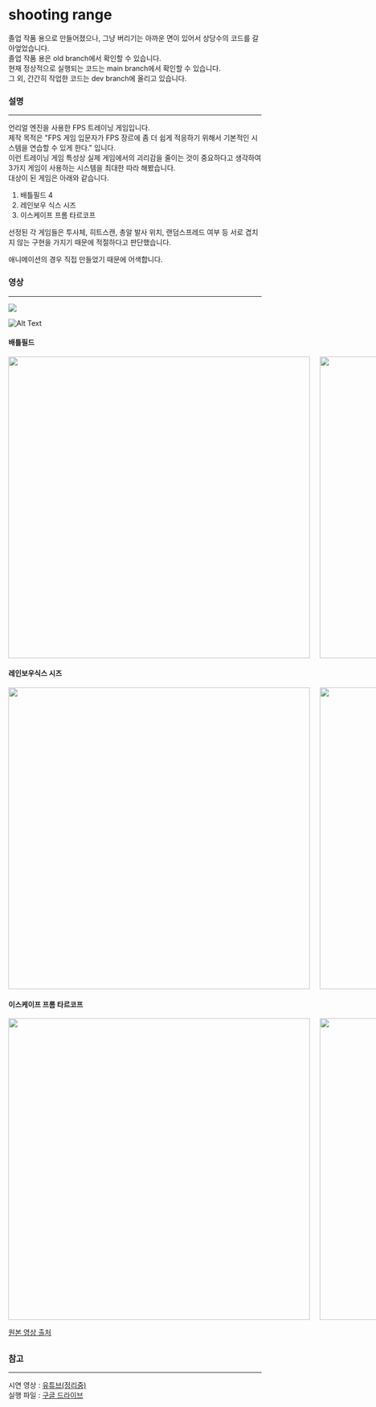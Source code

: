# shooting range
 졸업 작품 용으로 만들어졌으나, 그냥 버리기는 아까운 면이 있어서 상당수의 코드를 갈아엎었습니다.      
졸업 작품 용은 old branch에서 확인할 수 있습니다.      
현재 정상적으로 실행되는 코드는 main branch에서 확인할 수 있습니다.     
그 외, 간간히 작업한 코드는 dev branch에 올리고 있습니다.                  
         
 ### 설명     
 ---
 언리얼 엔진을 사용한 FPS 트레이닝 게임입니다.    
제작 목적은 "FPS 게임 입문자가 FPS 장르에 좀 더 쉽게 적응하기 위해서 기본적인 시스템을 연습할 수 있게 한다." 입니다.       
이런 트레이닝 게임 특성상 실제 게임에서의 괴리감을 줄이는 것이 중요하다고 생각하여      
3가지 게임이 사용하는 시스템을 최대한 따라 해봤습니다.        
대상이 된 게임은 아래와 같습니다.    
  1. 배틀필드 4     
  2. 레인보우 식스 시즈     
  3. 이스케이프 프롬 타르코프     
      
선정된 각 게임들은 투사체, 히트스캔, 총알 발사 위치, 랜덤스프레드 여부 등 서로 겹치지 않는 구현을 가지기 때문에 적절하다고 판단했습니다.      

애니메이션의 경우 직접 만들었기 때문에 어색합니다.     
  
      
### 영상
---
<img aline="left" src="https://lh3.googleusercontent.com/fife/AAbDypDmLzi_a1TvWshqUtXOSvw8ZOXlKxRy4yoIr_zJxklyO6Kug1I2Uhir4VKzQnED_om3B7z_d0WLUoEM3Haw3q7GDPH9CtnUVOA3IT1RVS2ubPUS0N9GjAPStSY5cTfaww3R8aworwNimRm-wzvHtnA6D3IwH8Lwz-SnrpYbj2CyJ2QWC-JVotbTLhS-lHA9FmBBM63pUbpWRvNYFwLeK4ymxwcfPET5LIpT962F4Aq0YONs7Ybetakw8lMPHwALZQDFkoGjBoPcwzVSIS29At-oPDFp0ro0WOhw-EecPCWOyF6q6tNXqMSzkXnBB3dUCa3p-vwYylyu61gFOhfqOAYQ6k_H7xdTzYiCLrM0LywVEmO1TGQLQibbVifCuQjtJSpB6Sjk1fvD5fbWpTTMt2ApmM_rqud48LYJFWNnln_-jkIHELJ8NznSrPg7erg5_-FbRbAPvnjcyUR5DPis02lvB-sb4utzLY0_14Nm2b1gaF9yYeGPrIfOew7rcIDHieGFu1I_aEN4bGhWjSDA3FPrcDjHT-ugq5r73ZmQA9OILy8xA5qPlMkcM4wfGUpZfGjuJzQDuXq2h_W6i8Qdx9naz16zYm1FrctgscfVqwN8hJHaiArBKAtnm0AAJewn41VlKQhi49B89VqG0kAXcE1KrNnGxgQue5IB0smdMUkHQya1iOWgbcr4hDFs9l3PD4hgj2I-HladjjE7XwHEfpFadJvu0xJqIjGE461zJLnA-qs6AJDNTE_u1AyOFjLluvUZMd9LoIweij72oR02MY5-UoFt4GfXudk5ghNAoCAmDPWIAKdus4aCJ4Ewrf88Z9ODCYhoEGxXASc0_MLMbSe7dGjdIk-8pOEJ4LEHymreVXFtzQ3GxwbRRsLMMSCTVITRLltFD8F3gadt7I0uH5vzPcyzyEv48BZCXeaMUbuv-j4wWAl2SEWgsc0ufKVCRA6eLWx0jZfdJLPzb1wFf5CbVmwxMG1ENoDIkzI6jAhrPtIAM3Pnb5PgDB3vbDDRbxPJrjAPVxApGlwAMQXwhHfPNVf8FtbsJVhbaJL4rZaAl0T0Pafi4ZN4FzdhCHgEedOM6Suu7Bqn3GucpyKW88NgKQjFp7iA05tliVDcZ-2nKlyOqoknVZ1iu4fdoHgso-EKxk2cyX4qw7KXNCbxOw5cdSY0-U0FR03qr17eer3NltlqCDTsxCd4NAkGGjGdkKQgmtzfMqg0GGyutiMvpHlx2n8WZpSBA7VxmAHxLxA_4Apm9-PwbJfc3yT0wibi8Zr1QWrTFLtC92QdH6Ib2DeDUsF1v7VAjAhI6m0e3M8UP-rLVHjItCI2P2G7LE5c4zmggQZiBDOUaQcdOLSpzNj2znrbCEOngCLTV3xGvyZd74ewfZeVljv16SEcH1WqTYjApZmc4Jv0dOkIMYYBnxvMmk-fTurIhrIXZXmDyt2zNU5aP6JKZVhBqUSI7RDIvkjKPNJ57ea7duIjEFZE5FGd-luLC_2NSMHok8_1PtvK1tjXOQ5tJVHtRXk=w518-h738">      

![Alt Text](https://lh3.googleusercontent.com/fife/AAbDypA0V_nsvM0M-Bw3nhsitdaqJJURvGORVgw6_R7G1FFAbjAslGxU4f709HJ3S-gkSkQOD7uCOK1Y70LhhrS6M_z_E37aqbsJiZk6MFrSnFeH8MIzxATo9-fybnol84Sqa6btGbR7i0T1-FSHs7pV0lYM3v5eYpsnmGHgvp4fuBZAdomx9Dnz3Zn9loOYHGJgxlI_o-zYVWfDu7LbKmt_-I10oo3U5fk28KK9RejPqMyZzRrWp5psrETaDwlyohhXT24ukwCPUn1LrdQgOdZKSWwQojt4w3XB3k1hqovILC0vQjBl6kwdbiAsGL4v8JTjh5BbcJ9Xhxa20ZnFGOkAauXkVryDbAUxOI_6iL1Szs1sN75VU8YFcSiV5_A57cXYX-ad_Kit98ADE2NAmTSm_FuU2pVK9udgd6f7X0dGeswnbcvqgEz1JujpGvVD2IKp1-hq5w452-QfiHqOCAEZzJv6b6M7lm0hALuh_YsnCRB28PCEuhMa-aAa4bvqeki1XB8eutrTkj_C1jxvB88QEImTpWIblgy-2tmVQeu8PQ0PS58Z_6s74ft_7yAuNMqdgrHcuEGrB_9l-KJs1WcZ9QuIygJv-EUPIO2GUIsNr6u_tgTY5ioZVWrQtrh6Qlp-nP3Nm855AxQ8HWOXhfIg0v53mhgaRROKWL9A5r3-Hhbup7o6f_AicicXxS17nLqifmByr2Bd4n7DBrqlGsoDTM8AW9lhRtNmoyqvsl52mU4SMkLmJuHMTXAAqGkJ9Z8WgytqrQII5aJlOYdy9Th_XZOu-QJReetdiKYPCCA5wY-9TpzscLOwwDoIJH_kmEVwXa1kBLKBk2Jv_KzRTKvsYGILSbpme3ogmF6oh2W7vUNlrmDwZE_xhXsrjKmknZc6JQFZHIQKg1fGZpt6NNHFR7u_GK5Gw6LKmlpJerAf68AklFWJj5fPrDXDjWUJp_5QPfJFzWKrwzsZVd6jlLZ2vDCgXdVT8Tz8HMxTMOZp0Z8XLFhk9LH9RFnB40SK0ll0fw6GK5l0GVJ0uydSKNhvP0PZbs3goRPslrE8HwSR0XIPdXombEmYroL3iqE2Qey6wOT52VvExDIGQIm5N1eYTLS9vS5XMWtDtfF23WQQaDGlr-X1s8jyb3mI6hSIwmdZtqkvCFCcGsUERXujw8H4z6gU3vnXvD54x1p-j-zurt0omeSW_kkw5AZfO6qnHhdOSYDvaQ7LzfokKRY5s5GK8f5Qvrvu1Rn-oeeBbORXovdzIvEh4O9EuI1sD5IxWYSM948cv-plg22bWXoGtqlBkLNTy4SSKA57NZdctMu8oOErJQTKrqOKGY3vy9wtmD4rRk586oSOt8QRvobOvcIJmFPASAV-vBZZDJZxM7d17KQVLrA5lLfegxNCrH6wakWdHlZcg8_7_eFIpbjlyRQIsgBX4QaKrmDg_RHoDFs466AnAjhxvWE3s4pOzEp_DKZeZbIxIn3pikFyKuAVE8AaLt-hrxUHc7dV7QLThLCmvsJdDIiO5rnZqAEiRrc=w1255-h738 "Logo Title Text 1")     

     
#### 배틀필드
 
    
    
<div style="display:flex"> <!--배틀필드 -->
    <!-- 원본 -->
    <div style="flex:1;padding-right:10px;">
      <img src="https://lh3.googleusercontent.com/fife/AAbDypDmLzi_a1TvWshqUtXOSvw8ZOXlKxRy4yoIr_zJxklyO6Kug1I2Uhir4VKzQnED_om3B7z_d0WLUoEM3Haw3q7GDPH9CtnUVOA3IT1RVS2ubPUS0N9GjAPStSY5cTfaww3R8aworwNimRm-wzvHtnA6D3IwH8Lwz-SnrpYbj2CyJ2QWC-JVotbTLhS-lHA9FmBBM63pUbpWRvNYFwLeK4ymxwcfPET5LIpT962F4Aq0YONs7Ybetakw8lMPHwALZQDFkoGjBoPcwzVSIS29At-oPDFp0ro0WOhw-EecPCWOyF6q6tNXqMSzkXnBB3dUCa3p-vwYylyu61gFOhfqOAYQ6k_H7xdTzYiCLrM0LywVEmO1TGQLQibbVifCuQjtJSpB6Sjk1fvD5fbWpTTMt2ApmM_rqud48LYJFWNnln_-jkIHELJ8NznSrPg7erg5_-FbRbAPvnjcyUR5DPis02lvB-sb4utzLY0_14Nm2b1gaF9yYeGPrIfOew7rcIDHieGFu1I_aEN4bGhWjSDA3FPrcDjHT-ugq5r73ZmQA9OILy8xA5qPlMkcM4wfGUpZfGjuJzQDuXq2h_W6i8Qdx9naz16zYm1FrctgscfVqwN8hJHaiArBKAtnm0AAJewn41VlKQhi49B89VqG0kAXcE1KrNnGxgQue5IB0smdMUkHQya1iOWgbcr4hDFs9l3PD4hgj2I-HladjjE7XwHEfpFadJvu0xJqIjGE461zJLnA-qs6AJDNTE_u1AyOFjLluvUZMd9LoIweij72oR02MY5-UoFt4GfXudk5ghNAoCAmDPWIAKdus4aCJ4Ewrf88Z9ODCYhoEGxXASc0_MLMbSe7dGjdIk-8pOEJ4LEHymreVXFtzQ3GxwbRRsLMMSCTVITRLltFD8F3gadt7I0uH5vzPcyzyEv48BZCXeaMUbuv-j4wWAl2SEWgsc0ufKVCRA6eLWx0jZfdJLPzb1wFf5CbVmwxMG1ENoDIkzI6jAhrPtIAM3Pnb5PgDB3vbDDRbxPJrjAPVxApGlwAMQXwhHfPNVf8FtbsJVhbaJL4rZaAl0T0Pafi4ZN4FzdhCHgEedOM6Suu7Bqn3GucpyKW88NgKQjFp7iA05tliVDcZ-2nKlyOqoknVZ1iu4fdoHgso-EKxk2cyX4qw7KXNCbxOw5cdSY0-U0FR03qr17eer3NltlqCDTsxCd4NAkGGjGdkKQgmtzfMqg0GGyutiMvpHlx2n8WZpSBA7VxmAHxLxA_4Apm9-PwbJfc3yT0wibi8Zr1QWrTFLtC92QdH6Ib2DeDUsF1v7VAjAhI6m0e3M8UP-rLVHjItCI2P2G7LE5c4zmggQZiBDOUaQcdOLSpzNj2znrbCEOngCLTV3xGvyZd74ewfZeVljv16SEcH1WqTYjApZmc4Jv0dOkIMYYBnxvMmk-fTurIhrIXZXmDyt2zNU5aP6JKZVhBqUSI7RDIvkjKPNJ57ea7duIjEFZE5FGd-luLC_2NSMHok8_1PtvK1tjXOQ5tJVHtRXk=w518-h738" width="600"/>
    </div>
    <!-- 구현 -->
    <div style="flex:1;padding-left:10px;">
      <img src="https://lh3.googleusercontent.com/fife/AAbDypDbE9O7-l_i1UiUIhRb2DNXNGThV0wTFENf4f8QsMBhlPxsABXy-m0FEtQ20izoEFAtE3AemiKbPa90xCTMxhor71Tl_UqfSPyVEb0BqDZnI4irkjAlSaigt3Xpfs69BuU40sbudtI2Mh4Ve2EDJ_SKRYsGmghhPMidlyK-9ZwMQzdwGTo5g9-rB4LQThBW7Rw2Pu5xHq4CWAAZO7ld5n50gacKXe3iF-pDwUxMWRILUjvXXVIX12QqjTL_h36f6rmVaT0HnMUCr_aVUbbGRMM93uegNizQd9AHidvas1v6nIb5mgAc-2cJWpMoENNNeNwQEUfGZnfYswGISfo4T8p6Yot41qktHZDH9QAw2Zzv29F4D53KJjk8CoYh4C9Q2Aq197W_pe_0-WLTFwTX9dD7ErWNdVpB-7L_6LSB_ZkhePWuOr0PGvd66R9mzW7ZhrFrS2trDEUG3QDv9UQ2GNCaWvOhaw5thUwIaoE43gjV1ZXU7F9foZeiLyqXyCzxeOTxhyKXn4VKBWZAj5wl8Mk2ik7mboJnaDlczvHNfa0Y2BJ0QZLNnShRuFF9vl5WGz-wNi1t-r4Dbkj3UxEWspih2SaZaqe7V66EnOHBdBZIlCzRnhVuqMyxVID2CdWClyn7wh_5EOIAmXAh5T7ipd53b5uLlZ_sMrzbbIPdRXdL_sCKY0IqYTh9M-rHukyKXKDMBmyqRXOHjLtpMDKvouKXmtXUaGN6P8cpRZTtDN7y5JfeJddWH2ibNZBMBL0ZFlHK8GWpoRgGtclN516FzASBR3WoBOPb1sifZ1ik7YmZuREb2OnJ0GucQ4PFERydLE-rU0_DCZpORxd_CfxLhKZABXaxQvcW-e9z4kq3lgMM5FBRHhu6O7keBnDxLAnxxSTz8Ttq5uTg0TSl6GjdyqZq362XgrTcJZ4UX7zJf138_VV--E8up3APRlNUOO57hwk99BwtPji7tviE9iQTVH6CNVLwQP-ydcgP1DOYoAsE2zK0Zi_e4oBDL9udzKtwYoI8vHTf5UzGgmZ9p1-70xFYXFNERN-6qYqqhXm0kbaQiLCh4OV4oipXvHBM3i454UiAYw1uRwoypAKXsmFZ9FEPOedRExvD1y4X5dBEY0WMC_DGz7Wl-wNaKco0aBD27Z_Ec8zCAi9BSAEvsx61mezfm8C1c4zdfj43keT1f7wcaP1wkVpQXBuLXwQKUxGh6NrXEJ7s5fSrvPdoH1s4gsQfFp8UGehy8i0e67X24OeXEav8x1X4V5GdKLrssuPfK9cpEUSJmzAYKSk01f_2UxDgqKkGd5uP7gmYIrNiy7wNATa3OqoQwEA-ZOiOcOzi78hjQhK9FEyyLaVhIgZH4JNfZwAvlqnbrfQZYmBFxwATGuSQjLEdTpUiy8BEp_8sMP8cVKU4e52KXieUalrp8sGxR1HnvySQx4xY_SiJD1MfFXtVs5vAh_o7w-JdAHZJLHoegA2rIPqu5tl5mArRblDVvlgbF6HBWrEbwOk_BG0DqT34ZD8M1ojfDJE=w1255-h738" width="600"/>
    </div> 
</div>

#### 레인보우식스 시즈
<div style="display:flex"> <!--레인보우 식스 시즈 -->
    <!-- 원본 -->
    <div style="flex:1;padding-right:10px;">
        <img src="https://lh3.googleusercontent.com/fife/AAbDypCwXdJobyx4GGTpCwh9jGYdJa-9y0DDTmSaq2LzekvY2BA03djvgX0x7ryiRW6c94j_Vs7SHvpiPRrWDt6OSgE5LqgqqZVlzKnDwF3wVIQc0sClvYjfms5L9qfAvFo2O2lL3gasuhxWCpphrztLI5OwncHSSWL5FLEqOARQ8jMdnr7UU5fQt-3lIjRlNBrR8KpmeS_sQvgwLA4yvzqm-Qii7oFJeYh_boABVekZrd_obv3kF-cWQVHZflYGHNyza6kT9KD1WOB5vY1sKE8B2R3KG0s7ECN8ItP9RBRCIjxZrwpm4HU-RH_SiG4hA_-s7pzhlnggV324uhP8JAVzuUI3uH8s4Pa1rArgawz0j_pDjKAzFGnnSUDH7nS-gkI21YDWk_YpjvI9Okhbm9DueRy5AkgqaJ7cn5qsikICY-s2StQ97i7KvvavS0oZVeuCp7Txt9Fb3F4hfSHAm6wGqo4K6AzF943NuKG3D5Fvx10kuumCWXbzH0QG7jay8Yd5suvRoVfS4supivB451pZOiQsU0AQ1Q0T9a1jog5XK51Gl_tyQoZ2I4j0hbBBGBuDP9Yf1-hVFtuJ12J6ACuCylZ2jJ3du6eBmNJt1ylF28nnSBuja8yUYAXaBxGGCWP5gdBGWLc_lPvygeV9rKDYBs3HvP5fU6sHVonpnpge5jHpBXN6vzcR5hHg3cbpLapyEoSRn3-j6LdytA_fT_HyyBVv9ZU00jvj_XZpF0BgGIE2g2My-jY11XQs52HNV33vt0WOsQogvXGWzxIFb8EHPZ1rAbu2yHNC0tOhB-h_estfOO9ATLD-qykhBgEgTg5JNVKwB_nO4FGxLXU13bMekSdsVU2rOpC_4lanR9k42JQQ47LMeQqyFtgRrXkZM7wntUws2lv97qNHW5PjJuoL20AX7maF_iyym_6GbifoXbqHr-xwvs3fhzLXr-lwEeXb9MgjBGwrKyl7fIlYcv4T5uD6L-a55gSX7XeGsZGVw-9tzXXI9zT8cBXRUWnVUmEdFHUat3eQ7E0oZxcg366uAZx5_6ZCbBj-4Q5qBcjclkm-MtM3VPtdux_bBwWgqtQ7vYwdVuc6SiJOLkzg8lJ6bzcgPW_3YT-KpKrT2mfoIXKz78ZfSWSxwD7Rmx3WLe1TDICcJyyaFDddR0oBsgl478qQq_J3hf2JrthbId6giHERK0ThjktV6WVsE7ZC0RJ9P-LWfnec-W6yiTtJx3PKFSnynUwaS_Rhs1inHNJeieyMceUUqw_0qe7O6V_OS8oXYuCyT3qUlLuIKK19sYdyzL-uJWMwz1vMl7Te1xUZsrIKiQb_cNOlvebP-90Hm2519ubLWEALKt5UpSoZe4j2KBDDoZZmDq7xpwdsnt5TRjJKBe4gCGF9Of6STR5n52VduT-4FDiWlSv5RO7qGsGJtSsIQcPhaurd3FlhC3vRLwHGAnMbybP_HjIhhKwBXm_u51kcqnORBsao8iMd7eIVh71RyD_KAZu1EL_-DaXyrYGLR0SRNni6GhfHNZ4=w1255-h738" width="600"/>
    </div>
    <!-- 구현 -->
    <div style="flex:1;padding-left:10px;">
        <img src="https://lh3.googleusercontent.com/fife/AAbDypBnT-F_5jS-t3b3USfj5gIEX_fVs6i7T1eV-wHrjLqKQjtD-NuEQbjHG-iEr3hKDFgZdbXsEAos0RY--JhYdl5fsVLs_gh2qPhgVquFzUF85KRYySMS6AKLKtMZz-hn5z2jypN7ACphey0S2yqrQP_5sqjd-waTGzxR7XNzWN5XQXrsivEoMVDe7L0CB-sd-HEK0hYdFUlm8zFjMC3wjpqXqVAqagyA53m41iwYH9hfh4RjKls5jYNMmnMOCJdgc1lFwRhpDSwnTiMXhItXKCLar3uR3gK3jG8C30bpU69GMomdFFtgv9w4rev8xy4h5nmy-8pK89Svj0HxZB5xK54qtxSQB8bRmwN8K1OMFB8QpWK1tS3gitdWPh_p8xTF7UI8w0_XxPn5CHcn8BR-dCf7q9FSgl8pA3iIyv8wW8j9XW-Mjc1lIvdtbRwFYO_TmQDgOWvf24sDXN4e6TjJ1wfM2wVG3UURHp1jyNxj6D-KexdqdwhQGANUmVobFZiC2HaSb4Y-i1ZbL6y4IOFW3r9fia_WrJr2i0KTAOvTaluJqkm2NMcyXB21bexqxcG6amJTEgjlikChsaDYRtNGOUC-RfgaAe2_bHJCyk6lYzdpXtB0gyEx8mo3ybdW1bJWjkvAR7ANt2EJ9X8iwRcUJ8mehJnWgyIBMZwnUDl_0IBne32lIXyxO-yaT_ytCJDJgJ30m3-UYr8xJxt6ld1IjkMpeqQZbaaTdgv7o2mCVqeaNgmt9OvzhK4PniW2P1Po0Mj5rKTF8ApUhWIDHJhwfh7tS6JTUyqXy7oUQ7z0lbytPqXXxgsmWwpYQu-_CNHvEPBDUQ39Miwr8bkYnhyp5LnwLdQiYcnqfho9AbsyU8KslfNvTAvUBeJv2tsjLrFuFV76rf1burpYKSG5l9n1-894O8TLIWRv2a3M97fdjhT1HFxBCjq39ZUEPyNPosNxn137-KxjPqTFtJT0SX6IY-VMGUjr--sSTJyRmB_b4jRHp2UN39-ZslpQxeDHX6QecGJ7OKjQ2KTXVrLgzhn8764cc8ksywAAjUlt63yJp2B-r3czDDMUSGUz91NPFQe7mlmQCBFoqanZnn1GHsQRyNIWOiYElnNH_cOyeor681BiTopVgEteqhwv0QA0UThNbi0CIhTJLJwiPHgL9nTgqJOwbo1IWSKTPRusM30XOwXGKZ0AeC7_JEXGGrCrxgfm9JF9IHj8thvczGGQW3Mcx5h47FwNCirE3dqSwidhpyA13D25Qk0TX2Yj7r0imdzxYzziKvEEeuwdx1jTdTa9QKoFL_EQ1mv4s8KUyCCTyrZvB3sZUmseN8YheEr8xBR-572VQTkxEtO59cNX4tksS0gRqsxCszEffDXEvae3elv6g-iYSaK4oXUiF2pmvW44Ez2HHjbXAZHyDYYxSFEieCR_8ByuNadGDA6FfFxwZIWujG9AkjEW34nEhS5-vFM9yBh-7RaoisjG_WpTBGg2xKrjBLg9p18JzpS8ojCKxi24I4nPZd1m2K7OK7E=w1255-h738" width="600"/>
    </div> 
</div>

#### 이스케이프 프롬 타르코프
<div style="display:flex"> <!-- 타르코프 -->
    <!-- 원본 -->
    <div style="flex:1;padding-right:10px;">
        <img src="https://lh3.googleusercontent.com/fife/AAbDypCYhh8TraJwwVMFTG7kXI8bmuF8Hm6waf6kXz4opzyBD2Xybi5gjbvW2NRKJp2MOYZ-dGdawQZ-JvdN3ZMWaFIhKUlwmEcosUV7hzFgoAe2Lf8OO0I9vwI6sUaeOwaZRU5fB5cPlWS4jW7vZWBaZWdLHK7btepzi4BDJo1FB3Nciaji8gdEcLBJ6KscT3k8MbrrQbNo9pkz18rkFt-7s1GPEVrHgrB7acJqfbqEqefzsMK58A9Dg40jM_Yn3QW1vhlnlFo3tEB_2lf86n9YryylSYBEkKREozhmrkV0P7Hc9qyxCY6mul9BPuunaYl3-NVLrXBvSYfsgpAAub9G5JPaihf2tJQLCyX7k6PSknwBfm43pMualXpn95jLtdLL-fIy04OYZLquttQqpvfGkBjmi_Te645TVixFoTXwVWNyGoOZjDVrOjxdIh5HblJiLYTy7GlyKFFb-VU3FqxB5ORN3jRd_v0Vv7OH2CgiGtX2pt7AxZK8OHmoi-_M-5G7BkRj2w6G7FJBHbR2pDDN04CwguKr_Yh59eB1JHWfoicVOqazT0xVAh3uohQy45zwz2BRK55E5tAKH1JhETWwScHJDqftV9FoEmWe8DjUcnfrxCPR4cFaromOKZZpD1o1XjY5o3XN_wZTZFLug4NyynLsYcnIaEfArn9auE-aJPrPcBe_3pI4fquWpyIOEI4P4MHj_L5dc6ctFgQbqZWeoSRhkR_1_PWo-aXEyXWDnLT0nJKvutjxYmUpFn40qfmln-yIfMnC2pibw80eEseyAahflYIXnwOEmsOvArik7ePwSJoJQchCmZD_Z3v-cZVs40rqG1Y7WvmbHRylAziU5_r7DzPqlWhcO9LMMUfWldIOuYXM62pbsm0lmy7SEMZT37ZFoh6zjEemLPScaCvD21ciwCaPE6YZP0afsye_uRliufSJa85sYbzp5MrLczgA2cqu_OuaO8YFIph_kuVAGFj8vSBHm4mPxz1E3lDUoTYD41JJQKwE_srxyzgR3Db0LUYtus7YYt6_WgI5GnKLPXV24x1kmjWWU8MlK-R0x-DWmZNTihC4I3Mjm27B9Y_NbAlB0Es8RoddzurhkC7YIXA4Nj7F-FUOKV2qRr0NoJ-1dVxk2AJZO7wzCa9ClK2Q48SfveTbvgRdiP5BbNkgRHPZRgdP_NqipI9PPGzaLL2d4Rf8uxp34T4EhMldfAq_PPVmnOnb-80-DgbSdwqa2JpSoeo62znwDwy_NrMBr8YX88Xe__goPex6n82W-RQpjz6eHSsjjXvQUB3iZjipTCW1HH2Gjgh5BgjKKuOzTTVAksr1s-AcYnhfTtwfTxKJGjx-4l-IVPQXF7RsCDcl9FsA8uul1LSWGMSdWNDMpTxgAqo3cEhR3rc5l9qLy1IzLGblC2yiAU-rtypAJBLEO9zLpPlH3yxabnRBDuIoFzfTJLLNWeRCns2wVyFQezhuvNdfguX5_KfaMqZPFr-mbiMikr4pG3c8_sqdzsZtnjvE6YXSCOOBQ6AxacM=w518-h738" width="600"/>
    </div>
    <!-- 구현 -->
    <div style="flex:1;padding-left:10px;">
        <img src="https://lh3.googleusercontent.com/fife/AAbDypA0V_nsvM0M-Bw3nhsitdaqJJURvGORVgw6_R7G1FFAbjAslGxU4f709HJ3S-gkSkQOD7uCOK1Y70LhhrS6M_z_E37aqbsJiZk6MFrSnFeH8MIzxATo9-fybnol84Sqa6btGbR7i0T1-FSHs7pV0lYM3v5eYpsnmGHgvp4fuBZAdomx9Dnz3Zn9loOYHGJgxlI_o-zYVWfDu7LbKmt_-I10oo3U5fk28KK9RejPqMyZzRrWp5psrETaDwlyohhXT24ukwCPUn1LrdQgOdZKSWwQojt4w3XB3k1hqovILC0vQjBl6kwdbiAsGL4v8JTjh5BbcJ9Xhxa20ZnFGOkAauXkVryDbAUxOI_6iL1Szs1sN75VU8YFcSiV5_A57cXYX-ad_Kit98ADE2NAmTSm_FuU2pVK9udgd6f7X0dGeswnbcvqgEz1JujpGvVD2IKp1-hq5w452-QfiHqOCAEZzJv6b6M7lm0hALuh_YsnCRB28PCEuhMa-aAa4bvqeki1XB8eutrTkj_C1jxvB88QEImTpWIblgy-2tmVQeu8PQ0PS58Z_6s74ft_7yAuNMqdgrHcuEGrB_9l-KJs1WcZ9QuIygJv-EUPIO2GUIsNr6u_tgTY5ioZVWrQtrh6Qlp-nP3Nm855AxQ8HWOXhfIg0v53mhgaRROKWL9A5r3-Hhbup7o6f_AicicXxS17nLqifmByr2Bd4n7DBrqlGsoDTM8AW9lhRtNmoyqvsl52mU4SMkLmJuHMTXAAqGkJ9Z8WgytqrQII5aJlOYdy9Th_XZOu-QJReetdiKYPCCA5wY-9TpzscLOwwDoIJH_kmEVwXa1kBLKBk2Jv_KzRTKvsYGILSbpme3ogmF6oh2W7vUNlrmDwZE_xhXsrjKmknZc6JQFZHIQKg1fGZpt6NNHFR7u_GK5Gw6LKmlpJerAf68AklFWJj5fPrDXDjWUJp_5QPfJFzWKrwzsZVd6jlLZ2vDCgXdVT8Tz8HMxTMOZp0Z8XLFhk9LH9RFnB40SK0ll0fw6GK5l0GVJ0uydSKNhvP0PZbs3goRPslrE8HwSR0XIPdXombEmYroL3iqE2Qey6wOT52VvExDIGQIm5N1eYTLS9vS5XMWtDtfF23WQQaDGlr-X1s8jyb3mI6hSIwmdZtqkvCFCcGsUERXujw8H4z6gU3vnXvD54x1p-j-zurt0omeSW_kkw5AZfO6qnHhdOSYDvaQ7LzfokKRY5s5GK8f5Qvrvu1Rn-oeeBbORXovdzIvEh4O9EuI1sD5IxWYSM948cv-plg22bWXoGtqlBkLNTy4SSKA57NZdctMu8oOErJQTKrqOKGY3vy9wtmD4rRk586oSOt8QRvobOvcIJmFPASAV-vBZZDJZxM7d17KQVLrA5lLfegxNCrH6wakWdHlZcg8_7_eFIpbjlyRQIsgBX4QaKrmDg_RHoDFs466AnAjhxvWE3s4pOzEp_DKZeZbIxIn3pikFyKuAVE8AaLt-hrxUHc7dV7QLThLCmvsJdDIiO5rnZqAEiRrc=w1255-h738" width="600"/>
    </div> 
    
</div>

[원본 영상 출처](http://youtube.com/watch?t=227&v=IBG44eHL2xg&feature=youtu.be&ab_channel=SirHansVaderEN)    

##     
##        
  ### 참고
  ---
시연 영상 : [유튜브(정리중)]()       
실행 파일 : [구글 드라이브](https://drive.google.com/file/d/12ix8i4Nq4FSzWUAIyZiHRLR5q88buyeV/view?usp=sharing)      
